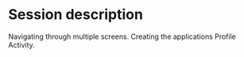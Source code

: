 # Session description
Navigating through multiple screens. Creating the applications Profile Activity.

